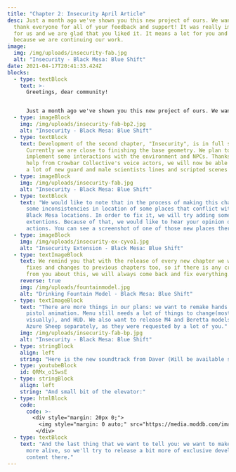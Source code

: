 ```yaml
---
title: "Chapter 2: Insecurity April Article"
desc: Just a month ago we've shown you this new project of ours. We want to
  thank everyone for all of your feedback and support! It was really important
  for us and we are glad that you liked it. It means a lot for you and us,
  because we are continuing our work.
image:
  img: /img/uploads/insecurity-fab.jpg
  alt: "Insecurity - Black Mesa: Blue Shift"
date: 2021-04-17T20:41:33.424Z
blocks:
  - type: textBlock
    text: >-
      Greetings, dear community!


      Just a month ago we've shown you this new project of ours. We want to thank everyone for all of your feedback and support! It was really important for us and we are glad that you liked it. It means a lot for you and us, because we are continuing our work.
  - type: imageBlock
    img: /img/uploads/insecurity-fab-bp2.jpg
    alt: "Insecurity - Black Mesa: Blue Shift"
  - type: textBlock
    text: Development of the second chapter, "Insecurity", is in full swing now.
      Currently we are close to finishing the base geometry. We plan to
      implement some interactions with the environment and NPCs. Thanks to the
      help from Crowbar Collective's voice actors, we will now be able to bring
      a lot of new guard and male scientists lines and scripted scenes!
  - type: imageBlock
    img: /img/uploads/insecurity-fab.jpg
    alt: "Insecurity - Black Mesa: Blue Shift"
  - type: textBlock
    text: "We would like to note that in the process of making this chapter we found
      some inconsistencies in location of some places that conflict with the
      Black Mesa locations. In order to fix it, we will try adding some small
      extentions. Because of that, we would like to hear your opinion on such
      actions. You can see a screenshot of one of those new places there:"
  - type: imageBlock
    img: /img/uploads/insecurity-ex-cyvo1.jpg
    alt: "Insecurity Extension - Black Mesa: Blue Shift"
  - type: textImageBlock
    text: We remind you that with the release of every new chapter we will release
      fixes and changes to previous chapters too, so if there is any criticism
      from you about this, we will always come back and fix everything.
    reverse: true
    img: /img/uploads/fountainmodel.jpg
    alt: "Drinking Fountain Model - Black Mesa: Blue Shift"
  - type: textImageBlock
    text: "There are more things in our plans: we want to remake hands viewmodel and
      pistol animation. Menu still needs a lot of things to change(mostly
      visually), and HUD. We also want to release M4 and Beretta models from
      Azure Sheep separately, as they were requested by a lot of you."
    img: /img/uploads/insecurity-fab-bp.jpg
    alt: "Insecurity - Black Mesa: Blue Shift"
  - type: stringBlock
    align: left
    string: "Here is the new soundtrack from Daver (Will be available soon):"
  - type: youtubeBlock
    id: QRMx_o15wsE
  - type: stringBlock
    align: left
    string: "And small bit of the elevator:"
  - type: htmlBlock
    code:
      code: >-
        <div style="margin: 20px 0;">
          <img style="margin: 0 auto;" src="https://media.moddb.com/images/members/5/4214/4213492/profile/bselevfix.gif" alt="Insecurity - Black Mesa: Blue Shift" title="Insecurity - Black Mesa: Blue Shift" width="452" height="254">
         </div> 
  - type: textBlock
    text: "And the last thing that we want to tell you: we want to make our Patreon
      more alive, so we'll try to release a bit more of exclusive development
      content there."
---
```


